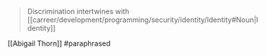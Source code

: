 > Discrimination intertwines with [[carreer/development/programming/security/identity/Identity#Noun|Identity]]

[[Abigail Thorn]] #paraphrased 